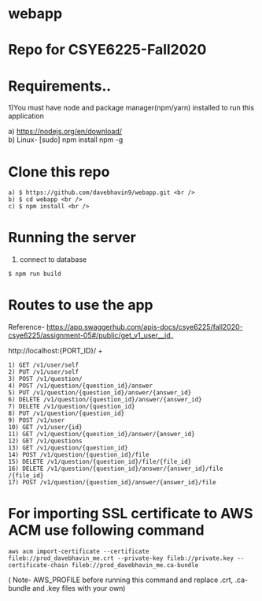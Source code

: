 # webapp
# Repo for CSYE6225-Fall2020

# Requirements..
1)You must have node and package manager(npm/yarn) installed to run this application
	
 a) https://nodejs.org/en/download/ <br />
 b) Linux- [sudo] npm install npm -g
 
 
# Clone this repo
```
a) $ https://github.com/davebhavin9/webapp.git <br />
b) $ cd webapp <br />
c) $ npm install <br />

```
# Running the server
1) connect to database
```
$ npm run build
```

# Routes to use the app
Reference- https://app.swaggerhub.com/apis-docs/csye6225/fall2020-csye6225/assignment-05#/public/get_v1_user__id_

http://localhost:{PORT_ID}/ +
```
1) GET /v1/user/self
2) PUT /v1/user/self
3) POST /v1/question/
4) POST /v1/question/{question_id}/answer
5) PUT /v1/question/{question_id}/answer/{answer_id}
6) DELETE /v1/question/{question_id}/answer/{answer_id}
7) DELETE /v1/question/{question_id}
8) PUT /v1/question/{question_id}
9) POST /v1/user
10) GET /v1/user/{id}
11) GET /v1/question/{question_id}/answer/{answer_id}
12) GET /v1/questions
13) GET /v1/question/{question_id}
14) POST /v1/question/{question_id}/file
15) DELETE /v1​/question​/{question_id}​/file​/{file_id}
16) DELETE /v1​/question​/{question_id}​/answer​/{answer_id}​/file​/{file_id}
17) POST ​/v1​/question​/{question_id}​/answer​/{answer_id}​/file
```
# For importing SSL certificate to AWS ACM use following command
```
aws acm import-certificate --certificate fileb://prod_davebhavin_me.crt --private-key fileb://private.key --certificate-chain fileb://prod_davebhavin_me.ca-bundle 
```
( Note- AWS_PROFILE before running this command and replace .crt, .ca-bundle and .key files with your own)